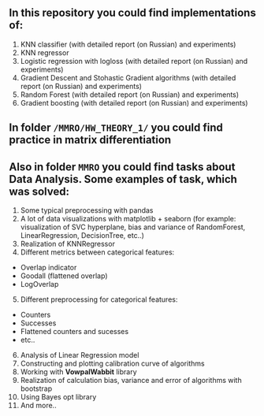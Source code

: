 ## In this repository you could find implementations of:
1. KNN classifier (with detailed report (on Russian) and experiments)
1. KNN regressor
1. Logistic regression with logloss (with detailed report (on Russian) and experiments)
1. Gradient Descent and Stohastic Gradient algorithms (with detailed report (on Russian) and experiments)
1. Random Forest (with detailed report (on Russian) and experiments)
1. Gradient boosting (with detailed report (on Russian) and experiments)


## In folder `/MMRO/HW_THEORY_1/` you could find practice in matrix differentiation

## Also in folder `MMRO` you could find tasks about Data Analysis. Some examples of task, which was solved:
1. Some typical preprocessing with pandas
1. A lot of data visualizations with matplotlib + seaborn (for example: visualization of SVC hyperplane, bias and variance of RandomForest, LinearRegression, DecisionTree, etc..)
1. Realization of KNNRegressor
1. Different metrics between categorical features:
  * Overlap indicator
  * Goodall (flattened overlap)
  * LogOverlap
5. Different preprocessing for categorical features:
  * Counters
  * Successes
  * Flattened counters and sucesses
  * etc..
6. Analysis of Linear Regression model
7. Constructing and plotting calibration curve of algorithms
8. Working with **VowpalWabbit** library
9. Realization of calculation bias, variance and error of algorithms with bootstrap
10. Using Bayes opt library
11. And more..
